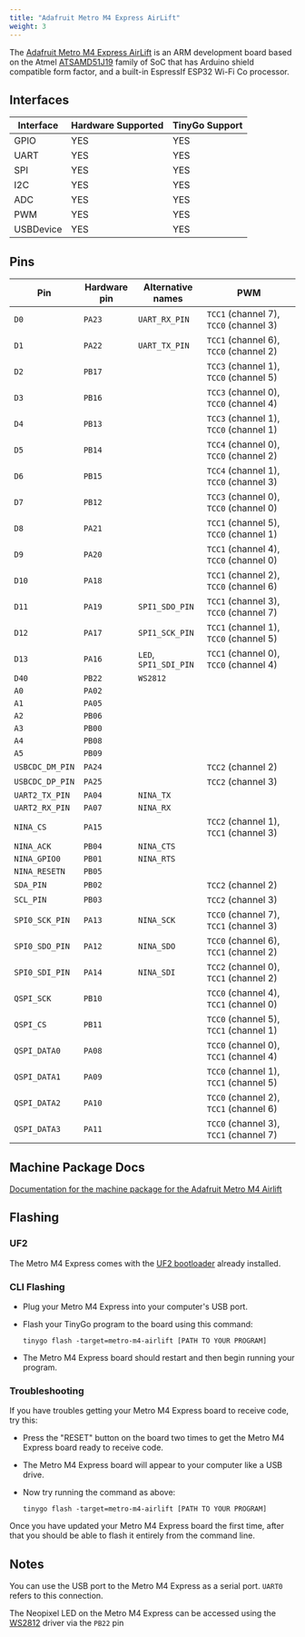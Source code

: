 ```yaml
---
title: "Adafruit Metro M4 Express AirLift"
weight: 3
---
```


The [Adafruit Metro M4 Express AirLift](https://www.adafruit.com/product/4000) is an ARM development board based on the Atmel [ATSAMD51J19](https://www.microchip.com/wwwproducts/en/ATSAMD51J19) family of SoC that has Arduino shield compatible form factor, and a built-in EspressIf ESP32 Wi-Fi Co processor.

## Interfaces

| Interface | Hardware Supported | TinyGo Support |
| --------- | ------------- | ----- |
| GPIO      | YES | YES |
| UART      | YES | YES |
| SPI       | YES | YES |
| I2C       | YES | YES |
| ADC       | YES | YES |
| PWM       | YES | YES |
| USBDevice | YES | YES |

## Pins

| Pin               | Hardware pin | Alternative names | PWM                  |
| ----------------- | ------------ | ----------------- | -------------------- |
| `D0`              | `PA23`       | `UART_RX_PIN`     | `TCC1` (channel 7), `TCC0` (channel 3) |
| `D1`              | `PA22`       | `UART_TX_PIN`     | `TCC1` (channel 6), `TCC0` (channel 2) |
| `D2`              | `PB17`       |                   | `TCC3` (channel 1), `TCC0` (channel 5) |
| `D3`              | `PB16`       |                   | `TCC3` (channel 0), `TCC0` (channel 4) |
| `D4`              | `PB13`       |                   | `TCC3` (channel 1), `TCC0` (channel 1) |
| `D5`              | `PB14`       |                   | `TCC4` (channel 0), `TCC0` (channel 2) |
| `D6`              | `PB15`       |                   | `TCC4` (channel 1), `TCC0` (channel 3) |
| `D7`              | `PB12`       |                   | `TCC3` (channel 0), `TCC0` (channel 0) |
| `D8`              | `PA21`       |                   | `TCC1` (channel 5), `TCC0` (channel 1) |
| `D9`              | `PA20`       |                   | `TCC1` (channel 4), `TCC0` (channel 0) |
| `D10`             | `PA18`       |                   | `TCC1` (channel 2), `TCC0` (channel 6) |
| `D11`             | `PA19`       | `SPI1_SDO_PIN`    | `TCC1` (channel 3), `TCC0` (channel 7) |
| `D12`             | `PA17`       | `SPI1_SCK_PIN`    | `TCC1` (channel 1), `TCC0` (channel 5) |
| `D13`             | `PA16`       | `LED`, `SPI1_SDI_PIN` | `TCC1` (channel 0), `TCC0` (channel 4) |
| `D40`             | `PB22`       | `WS2812`          |                      |
| `A0`              | `PA02`       |                   |                      |
| `A1`              | `PA05`       |                   |                      |
| `A2`              | `PB06`       |                   |                      |
| `A3`              | `PB00`       |                   |                      |
| `A4`              | `PB08`       |                   |                      |
| `A5`              | `PB09`       |                   |                      |
| `USBCDC_DM_PIN`   | `PA24`       |                   | `TCC2` (channel 2)   |
| `USBCDC_DP_PIN`   | `PA25`       |                   | `TCC2` (channel 3)   |
| `UART2_TX_PIN`    | `PA04`       | `NINA_TX`         |                      |
| `UART2_RX_PIN`    | `PA07`       | `NINA_RX`         |                      |
| `NINA_CS`         | `PA15`       |                   | `TCC2` (channel 1), `TCC1` (channel 3) |
| `NINA_ACK`        | `PB04`       | `NINA_CTS`        |                      |
| `NINA_GPIO0`      | `PB01`       | `NINA_RTS`        |                      |
| `NINA_RESETN`     | `PB05`       |                   |                      |
| `SDA_PIN`         | `PB02`       |                   | `TCC2` (channel 2)   |
| `SCL_PIN`         | `PB03`       |                   | `TCC2` (channel 3)   |
| `SPI0_SCK_PIN`    | `PA13`       | `NINA_SCK`        | `TCC0` (channel 7), `TCC1` (channel 3) |
| `SPI0_SDO_PIN`    | `PA12`       | `NINA_SDO`        | `TCC0` (channel 6), `TCC1` (channel 2) |
| `SPI0_SDI_PIN`    | `PA14`       | `NINA_SDI`        | `TCC2` (channel 0), `TCC1` (channel 2) |
| `QSPI_SCK`        | `PB10`       |                   | `TCC0` (channel 4), `TCC1` (channel 0) |
| `QSPI_CS`         | `PB11`       |                   | `TCC0` (channel 5), `TCC1` (channel 1) |
| `QSPI_DATA0`      | `PA08`       |                   | `TCC0` (channel 0), `TCC1` (channel 4) |
| `QSPI_DATA1`      | `PA09`       |                   | `TCC0` (channel 1), `TCC1` (channel 5) |
| `QSPI_DATA2`      | `PA10`       |                   | `TCC0` (channel 2), `TCC1` (channel 6) |
| `QSPI_DATA3`      | `PA11`       |                   | `TCC0` (channel 3), `TCC1` (channel 7) |

## Machine Package Docs

[Documentation for the machine package for the Adafruit Metro M4 Airlift](../machine/metro-m4-airlift)

## Flashing

### UF2

The Metro M4 Express comes with the [UF2 bootloader](https://github.com/Microsoft/uf2) already installed.

### CLI Flashing

- Plug your Metro M4 Express into your computer's USB port.
- Flash your TinyGo program to the board using this command:

    ```shell
    tinygo flash -target=metro-m4-airlift [PATH TO YOUR PROGRAM]
    ```

- The Metro M4 Express board should restart and then begin running your program.

### Troubleshooting

If you have troubles getting your Metro M4 Express board to receive code, try this:

- Press the "RESET" button on the board two times to get the Metro M4 Express board ready to receive code.
- The Metro M4 Express board will appear to your computer like a USB drive.
- Now try running the command as above:

    ```shell
    tinygo flash -target=metro-m4-airlift [PATH TO YOUR PROGRAM]
    ```

Once you have updated your Metro M4 Express board the first time, after that you should be able to flash it entirely from the command line.

## Notes

You can use the USB port to the Metro M4 Express as a serial port. `UART0` refers to this connection.

The Neopixel LED on the Metro M4 Express can be accessed using the [WS2812](https://pkg.go.dev/tinygo.org/x/drivers/ws2812) driver via the `PB22` pin
